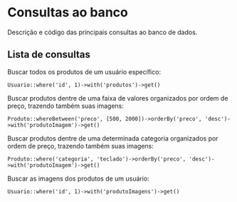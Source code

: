 
# Consultas ao banco

Descrição e código das principais consultas ao banco de dados.






## Lista de consultas

Buscar todos os produtos de um usuário específico:

`Usuario::where('id', 1)->with('produtos')->get()`


Buscar produtos dentre de uma faixa de valores organizados por ordem de preço, trazendo também suas imagens:

`Produto::whereBetween('preco', [500, 2000])->orderBy('preco', 'desc')->with('produtoImagem')->get()`
  

Buscar produtos dentre de uma determinada categoria organizados por ordem de preço, trazendo também suas imagens:

`Produto::where('categoria', 'teclado')->orderBy('preco', 'desc')->with('produtoImagem')->get()`


Buscar as imagens dos produtos de um usuário:

`Usuario::where('id', 1)->with('produtoImagens')->get()`




